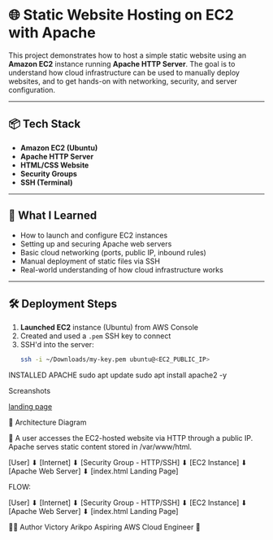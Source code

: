 # 🌐 Static Website Hosting on EC2 with Apache

This project demonstrates how to host a simple static website using an **Amazon EC2** instance running **Apache HTTP Server**. The goal is to understand how cloud infrastructure can be used to manually deploy websites, and to get hands-on with networking, security, and server configuration.

---

## 📦 Tech Stack

- **Amazon EC2 (Ubuntu)**
- **Apache HTTP Server**
- **HTML/CSS Website**
- **Security Groups**
- **SSH (Terminal)**

---

## 🧠 What I Learned

- How to launch and configure EC2 instances
- Setting up and securing Apache web servers
- Basic cloud networking (ports, public IP, inbound rules)
- Manual deployment of static files via SSH
- Real-world understanding of how cloud infrastructure works

---

## 🛠️ Deployment Steps

1. **Launched EC2** instance (Ubuntu) from AWS Console
2. Created and used a `.pem` SSH key to connect
3. SSH'd into the server:
   ```bash
   ssh -i ~/Downloads/my-key.pem ubuntu@<EC2_PUBLIC_IP>
   
INSTALLED APACHE
sudo apt update
sudo apt install apache2 -y

Screanshots 

[landing page](https://github.com/Vcthriee/static-website-hosting-EC2/blob/main/Screenshot%202025-03-13%20235351.png)

🧭 Architecture Diagram

📌 A user accesses the EC2-hosted website via HTTP through a public IP. Apache serves static content stored in /var/www/html.

[User] ⬇ [Internet] ⬇ [Security Group - HTTP/SSH] ⬇ [EC2 Instance] ⬇ [Apache Web Server] ⬇ [index.html Landing Page]

FLOW:

[User]
  ⬇
[Internet]
  ⬇
[Security Group - HTTP/SSH]
  ⬇
[EC2 Instance]
  ⬇
[Apache Web Server]
  ⬇
[index.html Landing Page]  

👨‍💻 Author
Victory Arikpo
Aspiring AWS Cloud Engineer 🚀

